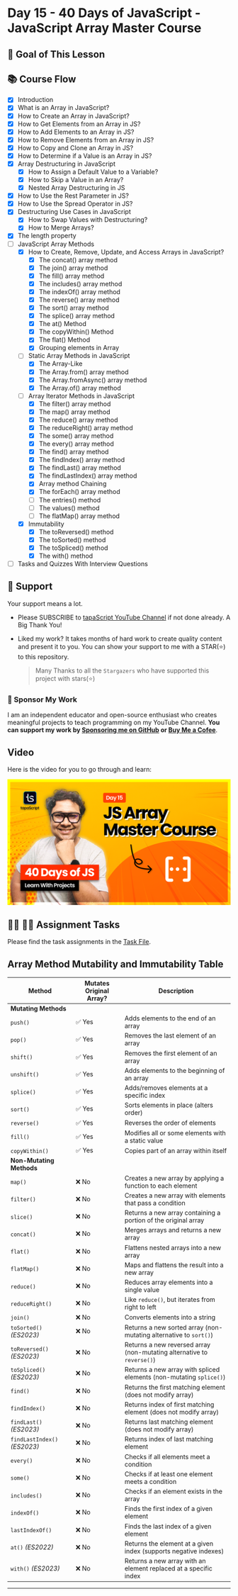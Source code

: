 # Day 15 - 40 Days of JavaScript - JavaScript Array Master Course

## **🎯 Goal of This Lesson**

## 📚 Course Flow

- [X] Introduction
- [X] What is an Array in JavaScript?
- [X] How to Create an Array in JavaScript?
- [X] How to Get Elements from an Array in JS?
- [X] How to Add Elements to an Array in JS?
- [X] How to Remove Elements from an Array in JS?
- [X] How to Copy and Clone an Array in JS?
- [X] How to Determine if a Value is an Array in JS?
- [X] Array Destructuring in JavaScript
  - [X] How to Assign a Default Value to a Variable?
  - [X] How to Skip a Value in an Array?
  - [X] Nested Array Destructuring in JS
- [X] How to Use the Rest Parameter in JS?
- [X] How to Use the Spread Operator in JS?
- [X] Destructuring Use Cases in JavaScript
  - [X] How to Swap Values with Destructuring?
  - [X] How to Merge Arrays?
- [X] The length property
- [ ] JavaScript Array Methods
  - [X] How to Create, Remove, Update, and Access Arrays in JavaScript?
    - [X] The concat() array method
    - [X] The join() array method
    - [X] The fill() array method
    - [X] The includes() array method
    - [X] The indexOf() array method
    - [X] The reverse() array method
    - [X] The sort() array method
    - [X] The splice() array method
    - [X] The at() Method
    - [X] The copyWithin() Method
    - [X] The flat() Method
    - [X] Grouping elements in Array
  - [ ] Static Array Methods in JavaScript
    - [X] The Array-Like
    - [X] The Array.from() array method
    - [X] The Array.fromAsync() array method
    - [X] The Array.of() array method
  - [ ] Array Iterator Methods in JavaScript
    - [X] The filter() array method
    - [X] The map() array method
    - [X] The reduce() array method
    - [X] The reduceRight() array method
    - [X] The some() array method
    - [X] The every() array method
    - [X] The find() array method
    - [X] The findIndex() array method
    - [X] The findLast() array method
    - [X] The findLastIndex() array method
    - [X] Array method Chaining
    - [X] The forEach() array method
    - [ ] The entries() method
    - [ ] The values() method
    - [ ] The flatMap() array method
  - [X] Immutability
    - [X] The toReversed() method
    - [X] The toSorted() method
    - [X] The toSpliced() method
    - [X] The with() method
- [ ] Tasks and Quizzes With Interview Questions

## 🫶 Support

Your support means a lot.

- Please SUBSCRIBE to [tapaScript YouTube Channel](https://youtube.com/tapasadhikary) if not done already. A Big Thank You!
- Liked my work? It takes months of hard work to create quality content and present it to you. You can show your support to me with a STAR(⭐) to this repository.

    > Many Thanks to all the `Stargazers` who have supported this project with stars(⭐)

### 🤝 Sponsor My Work

I am an independent educator and open-source enthusiast who creates meaningful projects to teach programming on my YouTube Channel. **You can support my work by [Sponsoring me on GitHub](https://github.com/sponsors/atapas) or [Buy Me a Cofee](https://buymeacoffee.com/tapasadhikary)**.

## Video

Here is the video for you to go through and learn:

[![day-15](./banner.png)](https://youtu.be/t05NguKFKo0 "Video")

## **👩‍💻 🧑‍💻 Assignment Tasks**

Please find the task assignments in the [Task File](./task.md).

## Array Method Mutability and Immutability Table

| Method                     | Mutates Original Array? | Description |
|----------------------------|------------------------|-------------|
| **Mutating Methods**       |                        |             |
| `push()`                   | ✅ Yes                 | Adds elements to the end of an array |
| `pop()`                    | ✅ Yes                 | Removes the last element of an array |
| `shift()`                  | ✅ Yes                 | Removes the first element of an array |
| `unshift()`                | ✅ Yes                 | Adds elements to the beginning of an array |
| `splice()`                 | ✅ Yes                 | Adds/removes elements at a specific index |
| `sort()`                   | ✅ Yes                 | Sorts elements in place (alters order) |
| `reverse()`                | ✅ Yes                 | Reverses the order of elements |
| `fill()`                   | ✅ Yes                 | Modifies all or some elements with a static value |
| `copyWithin()`             | ✅ Yes                 | Copies part of an array within itself |
| **Non-Mutating Methods**   |                        |             |
| `map()`                    | ❌ No                  | Creates a new array by applying a function to each element |
| `filter()`                 | ❌ No                  | Creates a new array with elements that pass a condition |
| `slice()`                  | ❌ No                  | Returns a new array containing a portion of the original array |
| `concat()`                 | ❌ No                  | Merges arrays and returns a new array |
| `flat()`                   | ❌ No                  | Flattens nested arrays into a new array |
| `flatMap()`                | ❌ No                  | Maps and flattens the result into a new array |
| `reduce()`                 | ❌ No                  | Reduces array elements into a single value |
| `reduceRight()`            | ❌ No                  | Like `reduce()`, but iterates from right to left |
| `join()`                   | ❌ No                  | Converts elements into a string |
| `toSorted()` *(ES2023)*    | ❌ No                  | Returns a new sorted array (non-mutating alternative to `sort()`) |
| `toReversed()` *(ES2023)*  | ❌ No                  | Returns a new reversed array (non-mutating alternative to `reverse()`) |
| `toSpliced()` *(ES2023)*   | ❌ No                  | Returns a new array with spliced elements (non-mutating `splice()`) |
| `find()`                   | ❌ No                  | Returns the first matching element (does not modify array) |
| `findIndex()`              | ❌ No                  | Returns index of first matching element (does not modify array) |
| `findLast()` *(ES2023)*    | ❌ No                  | Returns last matching element (does not modify array) |
| `findLastIndex()` *(ES2023)* | ❌ No                  | Returns index of last matching element |
| `every()`                  | ❌ No                  | Checks if all elements meet a condition |
| `some()`                   | ❌ No                  | Checks if at least one element meets a condition |
| `includes()`               | ❌ No                  | Checks if an element exists in the array |
| `indexOf()`                | ❌ No                  | Finds the first index of a given element |
| `lastIndexOf()`            | ❌ No                  | Finds the last index of a given element |
| `at()` *(ES2022)*          | ❌ No                  | Returns the element at a given index (supports negative indexes) |
| `with()` *(ES2023)*        | ❌ No                  | Returns a new array with an element replaced at a specific index |

---
